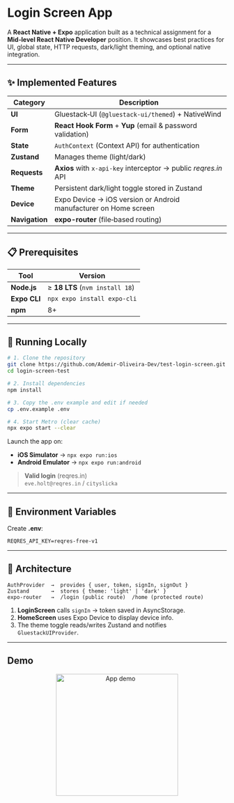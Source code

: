 # Login Screen App

A **React Native + Expo** application built as a technical assignment for a **Mid‑level React Native Developer** position. It showcases best practices for UI, global state, HTTP requests, dark/light theming, and optional native integration.

---

## ✨ Implemented Features

| Category       | Description                                                      |
| -------------- | ---------------------------------------------------------------- |
| **UI**         | Gluestack‑UI (`@gluestack-ui/themed`) + NativeWind               |
| **Form**       | **React Hook Form** + **Yup** (email & password validation)      |
| **State**      | `AuthContext` (Context API) for authentication                   |
| **Zustand**    | Manages theme (light/dark)                                       |
| **Requests**   | **Axios** with `x-api-key` interceptor → public *reqres.in* API  |
| **Theme**      | Persistent dark/light toggle stored in Zustand                   |
| **Device**     | Expo Device → iOS version or Android manufacturer on Home screen |
| **Navigation** | **expo-router** (file‑based routing)                             |

---

## 📋 Prerequisites

| Tool         | Version                         |
| ------------ | ------------------------------- |
| **Node.js**  | ≥ **18 LTS** (`nvm install 18`) |
| **Expo CLI** | `npx expo install expo-cli`     |
| **npm**      | 8+                              |

---

## 🚀 Running Locally

```bash
# 1. Clone the repository
git clone https://github.com/Ademir-Oliveira-Dev/test-login-screen.git
cd login-screen-test

# 2. Install dependencies
npm install

# 3. Copy the .env example and edit if needed
cp .env.example .env

# 4. Start Metro (clear cache)
npx expo start --clear
```

Launch the app on:

- **iOS Simulator** → `npx expo run:ios`
- **Android Emulator** → `npx expo run:android`

> **Valid login** (reqres.in)\
> `eve.holt@reqres.in` / `cityslicka`

---

## 🔐 Environment Variables

Create **.env**:

```env
REQRES_API_KEY=reqres-free-v1
```

---

## 🧩 Architecture

```text
AuthProvider  →  provides { user, token, signIn, signOut }
Zustand       →  stores { theme: 'light' | 'dark' }
expo-router   →  /login (public route)  /home (protected route)
```

1. **LoginScreen** calls `signIn` → token saved in AsyncStorage.
2. **HomeScreen** uses Expo Device to display device info.
3. The theme toggle reads/writes Zustand and notifies `GluestackUIProvider`.

---

## Demo
<p align="center">
  <img src="assets/demo.gif" alt="App demo" width="280" />
</p>